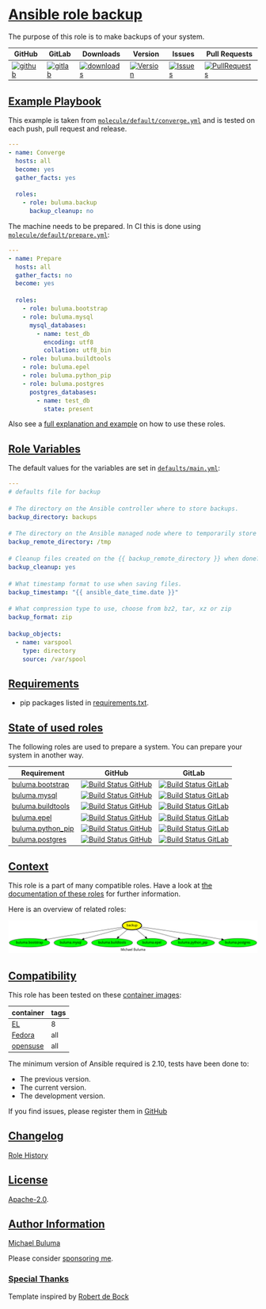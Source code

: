 # [Ansible role backup](#backup)

The purpose of this role is to make backups of your system.

|GitHub|GitLab|Downloads|Version|Issues|Pull Requests|
|------|------|-------|-------|------|-------------|
|[![github](https://github.com/buluma/ansible-role-backup/actions/workflows/molecule.yml/badge.svg)](https://github.com/buluma/ansible-role-backup/actions/workflows/molecule.yml)|[![gitlab](https://gitlab.com/shadowwalker/ansible-role-backup/badges/master/pipeline.svg)](https://gitlab.com/shadowwalker/ansible-role-backup)|[![downloads](https://img.shields.io/ansible/role/d/4655)](https://galaxy.ansible.com/buluma/backup)|[![Version](https://img.shields.io/github/release/buluma/ansible-role-backup.svg)](https://github.com/buluma/ansible-role-backup/releases/)|[![Issues](https://img.shields.io/github/issues/buluma/ansible-role-backup.svg)](https://github.com/buluma/ansible-role-backup/issues/)|[![PullRequests](https://img.shields.io/github/issues-pr-closed-raw/buluma/ansible-role-backup.svg)](https://github.com/buluma/ansible-role-backup/pulls/)|

## [Example Playbook](#example-playbook)

This example is taken from [`molecule/default/converge.yml`](https://github.com/buluma/ansible-role-backup/blob/master/molecule/default/converge.yml) and is tested on each push, pull request and release.

```yaml
---
- name: Converge
  hosts: all
  become: yes
  gather_facts: yes

  roles:
    - role: buluma.backup
      backup_cleanup: no
```

The machine needs to be prepared. In CI this is done using [`molecule/default/prepare.yml`](https://github.com/buluma/ansible-role-backup/blob/master/molecule/default/prepare.yml):

```yaml
---
- name: Prepare
  hosts: all
  gather_facts: no
  become: yes

  roles:
    - role: buluma.bootstrap
    - role: buluma.mysql
      mysql_databases:
        - name: test_db
          encoding: utf8
          collation: utf8_bin
    - role: buluma.buildtools
    - role: buluma.epel
    - role: buluma.python_pip
    - role: buluma.postgres
      postgres_databases:
        - name: test_db
          state: present
```

Also see a [full explanation and example](https://buluma.github.io/how-to-use-these-roles.html) on how to use these roles.

## [Role Variables](#role-variables)

The default values for the variables are set in [`defaults/main.yml`](https://github.com/buluma/ansible-role-backup/blob/master/defaults/main.yml):

```yaml
---
# defaults file for backup

# The directory on the Ansible controller where to store backups.
backup_directory: backups

# The directory on the Ansible managed node where to temporarily store backups.
backup_remote_directory: /tmp

# Cleanup files created on the {{ backup_remote_directory }} when done?
backup_cleanup: yes

# What timestamp format to use when saving files.
backup_timestamp: "{{ ansible_date_time.date }}"

# What compression type to use, choose from bz2, tar, xz or zip
backup_format: zip

backup_objects:
  - name: varspool
    type: directory
    source: /var/spool
```

## [Requirements](#requirements)

- pip packages listed in [requirements.txt](https://github.com/buluma/ansible-role-backup/blob/master/requirements.txt).

## [State of used roles](#state-of-used-roles)

The following roles are used to prepare a system. You can prepare your system in another way.

| Requirement | GitHub | GitLab |
|-------------|--------|--------|
|[buluma.bootstrap](https://galaxy.ansible.com/buluma/bootstrap)|[![Build Status GitHub](https://github.com/buluma/ansible-role-bootstrap/workflows/Ansible%20Molecule/badge.svg)](https://github.com/buluma/ansible-role-bootstrap/actions)|[![Build Status GitLab](https://gitlab.com/shadowwalker/ansible-role-bootstrap/badges/master/pipeline.svg)](https://gitlab.com/shadowwalker/ansible-role-bootstrap)|
|[buluma.mysql](https://galaxy.ansible.com/buluma/mysql)|[![Build Status GitHub](https://github.com/buluma/ansible-role-mysql/workflows/Ansible%20Molecule/badge.svg)](https://github.com/buluma/ansible-role-mysql/actions)|[![Build Status GitLab](https://gitlab.com/shadowwalker/ansible-role-mysql/badges/master/pipeline.svg)](https://gitlab.com/shadowwalker/ansible-role-mysql)|
|[buluma.buildtools](https://galaxy.ansible.com/buluma/buildtools)|[![Build Status GitHub](https://github.com/buluma/ansible-role-buildtools/workflows/Ansible%20Molecule/badge.svg)](https://github.com/buluma/ansible-role-buildtools/actions)|[![Build Status GitLab](https://gitlab.com/shadowwalker/ansible-role-buildtools/badges/master/pipeline.svg)](https://gitlab.com/shadowwalker/ansible-role-buildtools)|
|[buluma.epel](https://galaxy.ansible.com/buluma/epel)|[![Build Status GitHub](https://github.com/buluma/ansible-role-epel/workflows/Ansible%20Molecule/badge.svg)](https://github.com/buluma/ansible-role-epel/actions)|[![Build Status GitLab](https://gitlab.com/shadowwalker/ansible-role-epel/badges/master/pipeline.svg)](https://gitlab.com/shadowwalker/ansible-role-epel)|
|[buluma.python_pip](https://galaxy.ansible.com/buluma/python_pip)|[![Build Status GitHub](https://github.com/buluma/ansible-role-python_pip/workflows/Ansible%20Molecule/badge.svg)](https://github.com/buluma/ansible-role-python_pip/actions)|[![Build Status GitLab](https://gitlab.com/shadowwalker/ansible-role-python_pip/badges/master/pipeline.svg)](https://gitlab.com/shadowwalker/ansible-role-python_pip)|
|[buluma.postgres](https://galaxy.ansible.com/buluma/postgres)|[![Build Status GitHub](https://github.com/buluma/ansible-role-postgres/workflows/Ansible%20Molecule/badge.svg)](https://github.com/buluma/ansible-role-postgres/actions)|[![Build Status GitLab](https://gitlab.com/shadowwalker/ansible-role-postgres/badges/master/pipeline.svg)](https://gitlab.com/shadowwalker/ansible-role-postgres)|

## [Context](#context)

This role is a part of many compatible roles. Have a look at [the documentation of these roles](https://buluma.github.io/) for further information.

Here is an overview of related roles:

![dependencies](https://raw.githubusercontent.com/buluma/ansible-role-backup/png/requirements.png "Dependencies")

## [Compatibility](#compatibility)

This role has been tested on these [container images](https://hub.docker.com/u/buluma):

|container|tags|
|---------|----|
|[EL](https://hub.docker.com/repository/docker/buluma/enterpriselinux/general)|8|
|[Fedora](https://hub.docker.com/repository/docker/buluma/fedora/general)|all|
|[opensuse](https://hub.docker.com/repository/docker/buluma/opensuse/general)|all|

The minimum version of Ansible required is 2.10, tests have been done to:

- The previous version.
- The current version.
- The development version.

If you find issues, please register them in [GitHub](https://github.com/buluma/ansible-role-backup/issues)

## [Changelog](#changelog)

[Role History](https://github.com/buluma/ansible-role-backup/blob/master/CHANGELOG.md)

## [License](#license)

[Apache-2.0](https://github.com/buluma/ansible-role-backup/blob/master/LICENSE).

## [Author Information](#author-information)

[Michael Buluma](https://buluma.github.io/)

Please consider [sponsoring me](https://github.com/sponsors/buluma).

### [Special Thanks](#special-thanks)

Template inspired by [Robert de Bock](https://github.com/robertdebock)
